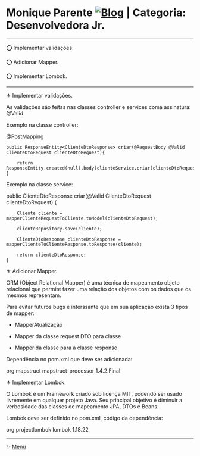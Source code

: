 # Monique Parente [![Blog](https://img.shields.io/badge/LinkedIn-0077B5?style=for-the-badge&logo=linkedin&logoColor=white)](https://www.linkedin.com/in/monique13/) | Categoria: Desenvolvedora Jr. 
______________________________________________________________________________________________________________________________________________________________________________

⭕ Implementar validações.

⭕ Adicionar Mapper.

⭕ Implementar Lombok.
______________________________________________________________________________________________________________________________________________________________________________

⚜ Implementar validações.

As validações são feitas nas classes controller e services coma assinatura: @Valid

Exemplo na classe controller:

   @PostMapping
   
    public ResponseEntity<ClienteDtoResponse> criar(@RequestBody @Valid ClienteDtoRequest clienteDtoRequest){

        return ResponseEntity.created(null).body(clienteService.criar(clienteDtoRequest));
    }
  
Exemplo na classe service: 
  
  public ClienteDtoResponse criar(@Valid ClienteDtoRequest clienteDtoRequest) {
  
        Cliente cliente = mapperClienteRequestToCliente.toModel(clienteDtoRequest);

        clienteRepository.save(cliente);

        ClienteDtoResponse clienteDtoResponse = mapperClienteToClienteResponse.toResponse(cliente);

        return clienteDtoResponse;
    }

⚜ Adicionar Mapper.

ORM (Object Relational Mapper) é uma técnica de mapeamento objeto relacional que permite fazer uma relação dos objetos com os dados que os mesmos representam.

Para evitar futuros bugs é interssante que em sua aplicação exista 3 tipos de mapper:

* MapperAtualização

* Mapper da classe request DTO para classe

* Mapper da classe para a classe response

Dependência no pom.xml que deve ser adicionada:

<path>
   <groupId>org.mapstruct</groupId>
   <artifactId>mapstruct-processor</artifactId>
   <version>1.4.2.Final</version>
</path>


⚜ Implementar Lombok.

O Lombok é um Framework criado sob licença MIT, podendo ser usado livremente em qualquer projeto Java. Seu principal objetivo é diminuir a verbosidade das classes de mapeamento JPA, DTOs e Beans.

Lombok deve ser definido no pom.xml, código da dependência:

<path>
   <groupId>org.projectlombok</groupId>
   <artifactId>lombok</artifactId>
   <version>1.18.22</version>
</path>

______________________________________________________________________________________________________________________________________________________________________________
✨ [Menu](https://github.com/MoniqueParente/DesafiosBecaMoniqueParente/blob/main/README.md)<br/>
